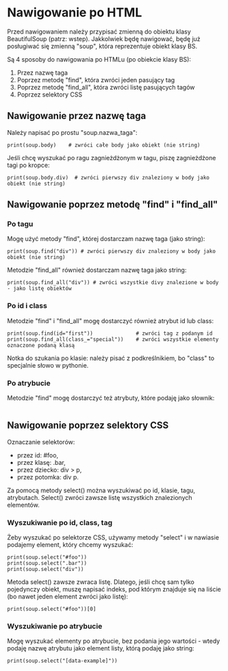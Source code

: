 # Nawigowanie po HTML  
Przed nawigowaniem należy przypisać zmienną do obiektu klasy BeautifulSoup (patrz: wstep). Jakkolwiek będę nawigować, będę już posługiwać się zmienną "soup", która reprezentuje obiekt klasy BS.    
  
Są 4 sposoby do nawigowania po HTMLu (po obiekcie klasy BS):  
1. Przez nazwę taga  
2. Poprzez metodę "find", która zwróci jeden pasujący tag  
3. Poprzez metodę "find_all", która zwróci listę pasujących tagów   
4. Poprzez selektory CSS  
  
## Nawigowanie przez nazwę taga  
Należy napisać po prostu "soup.nazwa_taga":  
```
print(soup.body)    # zwróci całe body jako obiekt (nie string) 
```  
  
Jeśli chcę wyszukać po ragu zagnieżdżonym w tagu, piszę zagnieżdżone tagi po kropce:  
```
print(soup.body.div)  # zwróci pierwszy div znaleziony w body jako obiekt (nie string)
```
  
## Nawigowanie poprzez metodę "find" i "find_all"  
### Po tagu  
Mogę użyć metody "find", której dostarczam nazwę taga (jako string):  
```
print(soup.find("div")) # zwróci pierwszy div znaleziony w body jako obiekt (nie string)
```  
  
Metodzie "find_all" również dostarczam nazwę taga jako string:  
```
print(soup.find_all("div")) # zwróci wszystkie divy znalezione w body - jako listę obiektów
```  
  
### Po id i class  
Metodzie "find" i "find_all" mogę dostarczyć również atrybut id lub class:  
```
print(soup.find(id="first"))              # zwróci tag z podanym id
print(soup.find_all(class_="special"))    # zwróci wszystkie elementy oznaczone podaną klasą
```  
Notka do szukania po klasie: należy pisać z podkreślnikiem, bo "class" to specjalnie słowo w pythonie.  
  
### Po atrybucie  
Metodzie "find" mogę dostarczyć też atrybuty, które podaję jako słownik:  
``` print(soup.find_all(attrs={"data-example": "yes"}))   # zwróci wszystkie elementy, które mają atrybut "data-example" ustawiony na "yes"
```
  
  
## Nawigowanie poprzez selektory CSS  
Oznaczanie selektorów:  
- przez id: #foo,  
- przez klasę: .bar,  
- przez dziecko: div > p,  
- przez potomka: div p.  
  
Za pomocą metody select() można wyszukiwać po id, klasie, tagu, atrybutach. Select() zwróci zawsze listę wszystkich znalezionych elementów.  
  
### Wyszukiwanie po id, class, tag  
Żeby wyszukać po selektorze CSS, używamy metody "select" i w nawiasie podajemy element, który chcemy wyszukać:  
```
print(soup.select("#foo"))
print(soup.select(".bar"))
print(soup.select("div"))
```
  
Metoda select() zawsze zwraca listę. Dlatego, jeśli chcę sam tylko pojedynczy obiekt, muszę napisać indeks, pod którym znajduje się na liście (bo nawet jeden element zwróci jako listę):  
```
print(soup.select("#foo"))[0]
```
  
### Wyszukiwanie po atrybucie  
Mogę wyszukać elementy po atrybucie, bez podania jego wartości - wtedy podaję nazwę atrybutu jako element listy, którą podaję jako string:  
```
print(soup.select("[data-example]"))
```
